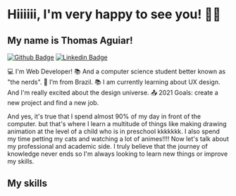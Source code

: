 # Hiiiiii, I'm very happy to see you! 🤭🤩
## My name is Thomas Aguiar!
[![Github Badge](https://img.shields.io/badge/-Github-000?style=flat-square&logo=Github&logoColor=white&link=https://github.com/thmsaguiar)](https://github.com/thmsaguiar)
[![Linkedin Badge](https://img.shields.io/badge/-LinkedIn-blue?style=flat-square&logo=Linkedin&logoColor=white&link=https://www.linkedin.com/in/thomas-aguiar-vicente-a328671b0/)](https://www.linkedin.com/in/thomas-aguiar-vicente-a328671b0/)

:computer: I'm Web Developer!
:books: And a computer science student better known as "the nerds".
:house_with_garden: I’m from Brazil.
:books: I am currently learning about UX design. And I'm really excited about the design universe.
:outbox_tray: 2021 Goals: create a new project and find a new job.


And yes, it's true that I spend almost 90% of my day in front of the computer. 
but that's where I learn a multitude of things like making drawing animation at the level of a child who is in preschool kkkkkkk. 
I also spend my time petting my cats and watching a lot of animes!!!!
Now let's talk about my professional and academic side. 
I truly believe that the journey of knowledge never ends so I'm always looking to learn new things or improve my skills.

## My skills
<!--
**thmsaguiar/thmsaguiar** is a ✨ _special_ ✨ repository because its `README.md` (this file) appears on your GitHub profile.

Here are some ideas to get you started:

- 🔭 I’m currently working on ...
- 🌱 I’m currently learning ...
- 👯 I’m looking to collaborate on ...
- 🤔 I’m looking for help with ...
- 💬 Ask me about ...
- 📫 How to reach me: ...
- 😄 Pronouns: ...
- ⚡ Fun fact: ...
-->


